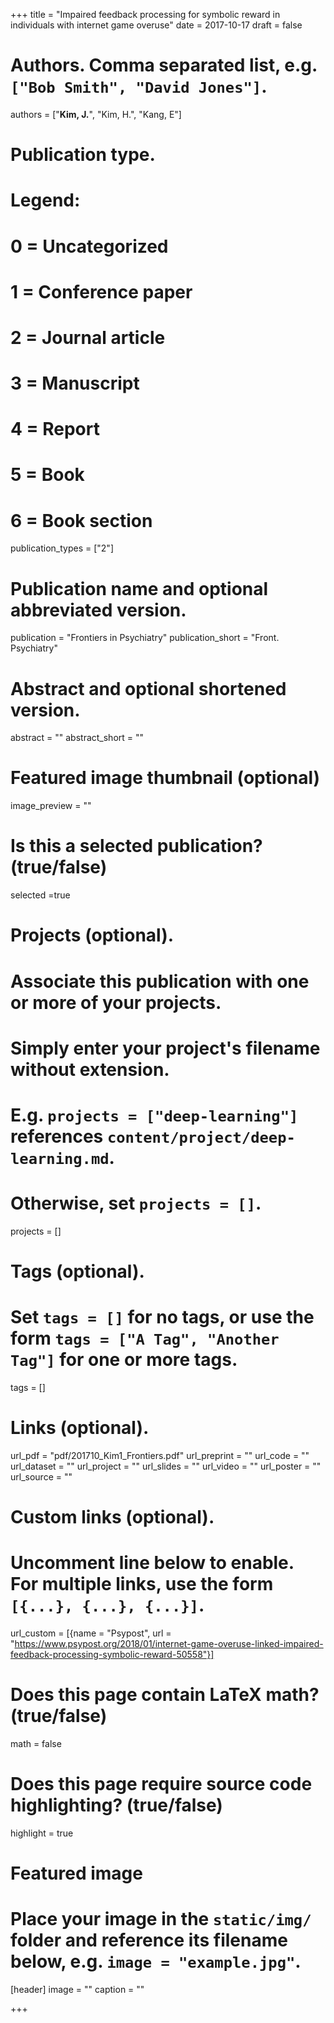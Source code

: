 +++
title = "Impaired feedback processing for symbolic reward in individuals with internet game overuse"
date = 2017-10-17
draft = false

# Authors. Comma separated list, e.g. `["Bob Smith", "David Jones"]`.
authors = ["**Kim, J.**", "Kim, H.", "Kang, E"]

# Publication type.
# Legend:
# 0 = Uncategorized
# 1 = Conference paper
# 2 = Journal article
# 3 = Manuscript
# 4 = Report
# 5 = Book
# 6 = Book section
publication_types = ["2"]

# Publication name and optional abbreviated version.
publication = "Frontiers in Psychiatry"
publication_short = "Front. Psychiatry"

# Abstract and optional shortened version.
abstract = ""
abstract_short = ""

# Featured image thumbnail (optional)
image_preview = ""

# Is this a selected publication? (true/false)
selected =true

# Projects (optional).
#   Associate this publication with one or more of your projects.
#   Simply enter your project's filename without extension.
#   E.g. `projects = ["deep-learning"]` references `content/project/deep-learning.md`.
#   Otherwise, set `projects = []`.
projects = []

# Tags (optional).
#   Set `tags = []` for no tags, or use the form `tags = ["A Tag", "Another Tag"]` for one or more tags.
tags = []

# Links (optional).
url_pdf = "pdf/201710_Kim1_Frontiers.pdf"
url_preprint = ""
url_code = ""
url_dataset = ""
url_project = ""
url_slides = ""
url_video = ""
url_poster = ""
url_source = ""

# Custom links (optional).
#   Uncomment line below to enable. For multiple links, use the form `[{...}, {...}, {...}]`.
url_custom = [{name = "Psypost", url = "https://www.psypost.org/2018/01/internet-game-overuse-linked-impaired-feedback-processing-symbolic-reward-50558"}]

# Does this page contain LaTeX math? (true/false)
math = false

# Does this page require source code highlighting? (true/false)
highlight = true

# Featured image
# Place your image in the `static/img/` folder and reference its filename below, e.g. `image = "example.jpg"`.
[header]
image = ""
caption = ""

+++
